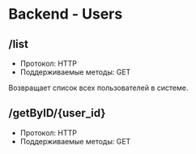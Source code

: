 # Backend - Users

## /list

- Протокол: HTTP
- Поддерживаемые методы: GET

Возвращает список всех пользователей в системе.

## /getByID/{user_id}

- Протокол: HTTP
- Поддерживаемые методы: GET